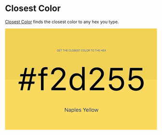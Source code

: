 # Closest Color

[Closest Color] finds the closest color to any hex you type.

![Screenshot][Screenshot]

[Closest Color]: https://github.com/jonathantneal/closest-color
[Screenshot]: screenshot.png
